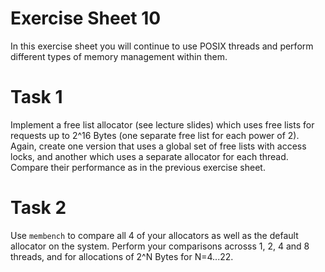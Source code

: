 # Exercise Sheet 10

In this exercise sheet you will continue to use POSIX threads and perform different types of memory management within them.

# Task 1

Implement a free list allocator (see lecture slides) which uses free lists for requests up to 2^16 Bytes (one separate free list for each power of 2). Again, create one version that uses a global set of free lists with access locks, and another which uses a separate allocator for each thread. Compare their performance as in the previous exercise sheet.

# Task 2

Use `membench` to compare all 4 of your allocators as well as the default allocator on the system. Perform your comparisons acrosss 1, 2, 4 and 8 threads, and for allocations of 2^N Bytes for N=4...22.
